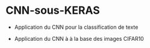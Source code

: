 # CNN-sous-KERAS


* Application du CNN pour la classification de texte


* Application du CNN à à la base des images CIFAR10
